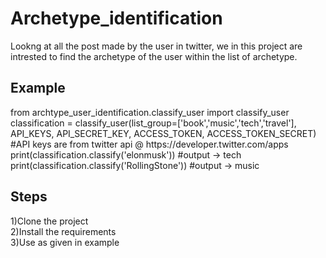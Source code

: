 # Archetype_identification
Lookng at all the post made by the user in twitter, we in this project are intrested to find the archetype of the user within the list of archetype.

<h2>Example</h2>
 from archtype_user_identification.classify_user import classify_user</br>
 classification = classify_user(list_group=['book','music','tech','travel'], API_KEYS, API_SECRET_KEY, ACCESS_TOKEN,   ACCESS_TOKEN_SECRET) #API keys are from twitter api @ https://developer.twitter.com/apps</br>
 print(classification.classify('elonmusk')) #output -> tech</br>
 print(classification.classify('RollingStone')) #output -> music</br>

<h2>Steps</h2>
1)Clone the project</br>
2)Install the requirements</br>
3)Use as given in example
